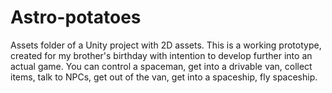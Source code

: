 # Astro-potatoes

Assets folder of a Unity project with 2D assets. 
This is a working prototype, created for my brother's birthday with intention to develop further into an actual game. 
You can control a spaceman, get into a drivable van, collect items, talk to NPCs, get out of the van, get into a spaceship, fly spaceship. 
